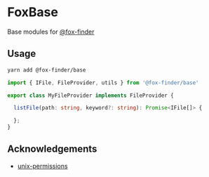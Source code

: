 
# FoxBase

Base modules for [@fox-finder](https://github.com/fox-finder)

## Usage

```bash
yarn add @fox-finder/base
```

```typescript
import { IFile, FileProvider, utils } from '@fox-finder/base'

export class MyFileProvider implements FileProvider {

  listFile(path: string, keyword?: string): Promise<IFile[]> {

  };
}
```

## Acknowledgements

- [unix-permissions](https://github.com/ehmicky/unix-permissions)
